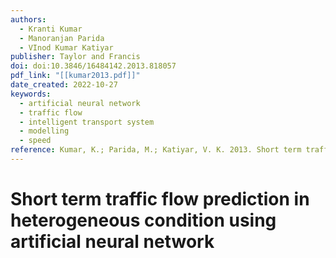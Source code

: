 ```yaml
---
authors:
  - Kranti Kumar
  - Manoranjan Parida
  - VInod Kumar Katiyar
publisher: Taylor and Francis
doi: doi:10.3846/16484142.2013.818057
pdf_link: "[[kumar2013.pdf]]"
date_created: 2022-10-27
keywords:
  - artificial neural network
  - traffic flow
  - intelligent transport system
  - modelling
  - speed
reference: Kumar, K.; Parida, M.; Katiyar, V. K. 2013. Short term traffic flowprediction in heterogeneous condition using artificial neural network, Transport.http://dx.doi.org/10.3846/16484142.2013.818057
---
```

# Short term traffic flow prediction in heterogeneous condition using artificial neural network
